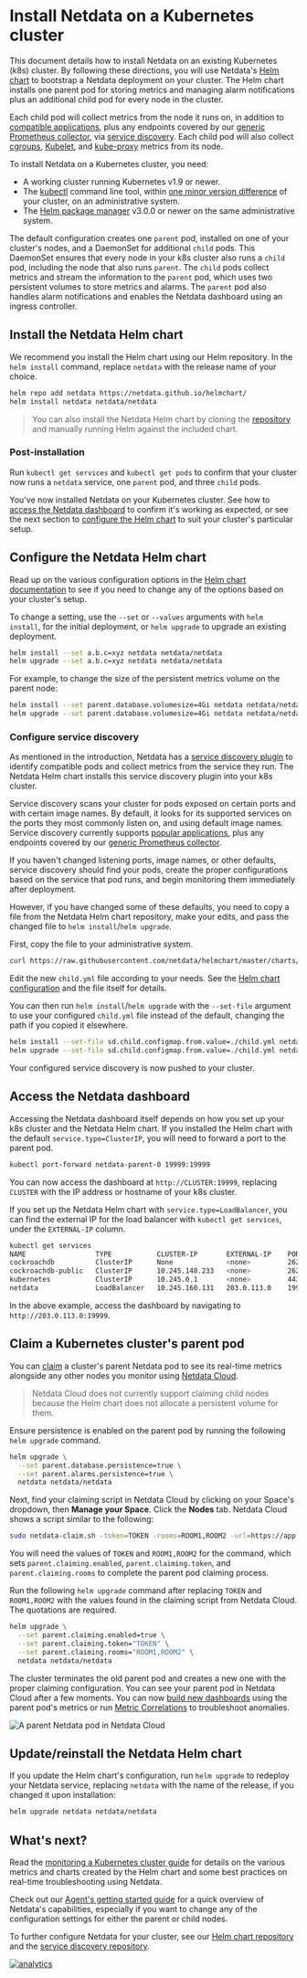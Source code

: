 <!--
title: "Install Netdata on a Kubernetes cluster"
description: "Use Netdata's Helm chart to bootstrap a Netdata monitoring and troubleshooting toolkit on your Kubernetes (k8s) cluster."
custom_edit_url: https://github.com/netdata/netdata/edit/master/packaging/installer/methods/kubernetes.md
-->

# Install Netdata on a Kubernetes cluster

This document details how to install Netdata on an existing Kubernetes (k8s) cluster. By following these directions, you
will use Netdata's [Helm chart](https://github.com/netdata/helmchart) to bootstrap a Netdata deployment on your cluster.
The Helm chart installs one parent pod for storing metrics and managing alarm notifications plus an additional child pod
for every node in the cluster.

Each child pod will collect metrics from the node it runs on, in addition to [compatible
applications](https://github.com/netdata/helmchart#service-discovery-and-supported-services), plus any endpoints covered
by our [generic Prometheus collector](https://learn.netdata.cloud/docs/agent/collectors/go.d.plugin/modules/prometheus),
via [service discovery](https://github.com/netdata/agent-service-discovery/). Each child pod will also collect
[cgroups](/collectors/cgroups.plugin/README.md),
[Kubelet](https://learn.netdata.cloud/docs/agent/collectors/go.d.plugin/modules/k8s_kubelet), and
[kube-proxy](https://learn.netdata.cloud/docs/agent/collectors/go.d.plugin/modules/k8s_kubeproxy) metrics from its node.

To install Netdata on a Kubernetes cluster, you need:

-   A working cluster running Kubernetes v1.9 or newer.
-   The [kubectl](https://kubernetes.io/docs/reference/kubectl/overview/) command line tool, within [one minor version
    difference](https://kubernetes.io/docs/tasks/tools/install-kubectl/#before-you-begin) of your cluster, on an
    administrative system.
-   The [Helm package manager](https://helm.sh/) v3.0.0 or newer on the same administrative system.

The default configuration creates one `parent` pod, installed on one of your cluster's nodes, and a DaemonSet for
additional `child` pods. This DaemonSet ensures that every node in your k8s cluster also runs a `child` pod, including
the node that also runs `parent`. The `child` pods collect metrics and stream the information to the `parent` pod, which
uses two persistent volumes to store metrics and alarms. The `parent` pod also handles alarm notifications and enables
the Netdata dashboard using an ingress controller.

## Install the Netdata Helm chart

We recommend you install the Helm chart using our Helm repository. In the `helm install` command, replace `netdata` with
the release name of your choice.

```bash
helm repo add netdata https://netdata.github.io/helmchart/
helm install netdata netdata/netdata
```

> You can also install the Netdata Helm chart by cloning the
> [repository](https://artifacthub.io/packages/helm/netdata/netdata#install-by-cloning-the-repository) and manually
> running Helm against the included chart.

### Post-installation

Run `kubectl get services` and `kubectl get pods` to confirm that your cluster now runs a `netdata` service, one
`parent` pod, and three `child` pods.

You've now installed Netdata on your Kubernetes cluster. See how to [access the Netdata
dashboard](#access-the-netdata-dashboard) to confirm it's working as expected, or see the next section to [configure the
Helm chart](#configure-the-netdata-helm-chart) to suit your cluster's particular setup.

## Configure the Netdata Helm chart

Read up on the various configuration options in the [Helm chart
documentation](https://github.com/netdata/helmchart#configuration) to see if you need to change any of the options based
on your cluster's setup.

To change a setting, use the `--set` or `--values` arguments with `helm install`, for the initial deployment, or `helm upgrade` to upgrade an existing deployment. 

```bash
helm install --set a.b.c=xyz netdata netdata/netdata
helm upgrade --set a.b.c=xyz netdata netdata/netdata
```

For example, to change the size of the persistent metrics volume on the parent node:

```bash
helm install --set parent.database.volumesize=4Gi netdata netdata/netdata
helm upgrade --set parent.database.volumesize=4Gi netdata netdata/netdata
```

### Configure service discovery

As mentioned in the introduction, Netdata has a [service discovery
plugin](https://github.com/netdata/agent-service-discovery/#service-discovery) to identify compatible pods and collect
metrics from the service they run. The Netdata Helm chart installs this service discovery plugin into your k8s cluster.

Service discovery scans your cluster for pods exposed on certain ports and with certain image names. By default, it
looks for its supported services on the ports they most commonly listen on, and using default image names. Service
discovery currently supports [popular
applications](https://github.com/netdata/helmchart#service-discovery-and-supported-services), plus any endpoints covered
by our [generic Prometheus collector](https://learn.netdata.cloud/docs/agent/collectors/go.d.plugin/modules/prometheus).

If you haven't changed listening ports, image names, or other defaults, service discovery should find your pods, create
the proper configurations based on the service that pod runs, and begin monitoring them immediately after deployment.

However, if you have changed some of these defaults, you need to copy a file from the Netdata Helm chart repository,
make your edits, and pass the changed file to `helm install`/`helm upgrade`.

First, copy the file to your administrative system.

```bash
curl https://raw.githubusercontent.com/netdata/helmchart/master/charts/netdata/sdconfig/child.yml -o child.yml
```

Edit the new `child.yml` file according to your needs. See the [Helm chart
configuration](https://github.com/netdata/helmchart#configuration) and the file itself for details. 

You can then run `helm install`/`helm upgrade` with the `--set-file` argument to use your configured `child.yml` file
instead of the default, changing the path if you copied it elsewhere.

```bash
helm install --set-file sd.child.configmap.from.value=./child.yml netdata netdata/netdata
helm upgrade --set-file sd.child.configmap.from.value=./child.yml netdata netdata/netdata
```

Your configured service discovery is now pushed to your cluster.

## Access the Netdata dashboard

Accessing the Netdata dashboard itself depends on how you set up your k8s cluster and the Netdata Helm chart. If you
installed the Helm chart with the default `service.type=ClusterIP`, you will need to forward a port to the parent pod.

```bash
kubectl port-forward netdata-parent-0 19999:19999 
```

You can now access the dashboard at `http://CLUSTER:19999`, replacing `CLUSTER` with the IP address or hostname of your
k8s cluster.

If you set up the Netdata Helm chart with `service.type=LoadBalancer`, you can find the external IP for the load
balancer with `kubectl get services`, under the `EXTERNAL-IP` column.

```bash
kubectl get services
NAME                 TYPE           CLUSTER-IP       EXTERNAL-IP    PORT(S)              AGE
cockroachdb          ClusterIP      None             <none>         26257/TCP,8080/TCP   46h
cockroachdb-public   ClusterIP      10.245.148.233   <none>         26257/TCP,8080/TCP   46h
kubernetes           ClusterIP      10.245.0.1       <none>         443/TCP              47h
netdata              LoadBalancer   10.245.160.131   203.0.113.0    19999:32231/TCP      74m
```

In the above example, access the dashboard by navigating to `http://203.0.113.0:19999`.

## Claim a Kubernetes cluster's parent pod

You can [claim](/claim/README.md) a cluster's parent Netdata pod to see its real-time metrics alongside any other nodes
you monitor using [Netdata Cloud](https://app.netdata.cloud).

> Netdata Cloud does not currently support claiming child nodes because the Helm chart does not allocate a persistent
> volume for them.

Ensure persistence is enabled on the parent pod by running the following `helm upgrade` command.

```bash
helm upgrade \
  --set parent.database.persistence=true \
  --set parent.alarms.persistence=true \
  netdata netdata/netdata
```

Next, find your claiming script in Netdata Cloud by clicking on your Space's dropdown, then **Manage your Space**. Click
the **Nodes** tab. Netdata Cloud shows a script similar to the following:

```bash
sudo netdata-claim.sh -token=TOKEN -rooms=ROOM1,ROOM2 -url=https://app.netdata.cloud
```

You will need the values of `TOKEN` and `ROOM1,ROOM2` for the command, which sets `parent.claiming.enabled`,
`parent.claiming.token`, and `parent.claiming.rooms` to complete the parent pod claiming process.

Run the following `helm upgrade` command after replacing `TOKEN` and `ROOM1,ROOM2` with the values found in the claiming
script from Netdata Cloud. The quotations are required.

```bash
helm upgrade \
  --set parent.claiming.enabled=true \
  --set parent.claiming.token="TOKEN" \
  --set parent.claiming.rooms="ROOM1,ROOM2" \
  netdata netdata/netdata
```

The cluster terminates the old parent pod and creates a new one with the proper claiming configuration. You can see your
parent pod in Netdata Cloud after a few moments. You can now [build new
dashboards](https://learn.netdata.cloud/docs/cloud/visualize/dashboards) using the parent pod's metrics or run [Metric
Correlations](https://learn.netdata.cloud/docs/cloud/insights/metric-correlations) to troubleshoot anomalies.

![A parent Netdata pod in Netdata
Cloud](https://user-images.githubusercontent.com/1153921/94497340-c1f49880-01ab-11eb-97b2-6044537565af.png)

## Update/reinstall the Netdata Helm chart

If you update the Helm chart's configuration, run `helm upgrade` to redeploy your Netdata service, replacing `netdata`
with the name of the release, if you changed it upon installation:

```bash
helm upgrade netdata netdata/netdata
```

## What's next?

Read the [monitoring a Kubernetes cluster guide](/docs/guides/monitor/kubernetes-k8s-netdata.md) for details on the
various metrics and charts created by the Helm chart and some best practices on real-time troubleshooting using Netdata.

Check out our [Agent's getting started guide](/docs/getting-started.md) for a quick overview of Netdata's capabilities,
especially if you want to change any of the configuration settings for either the parent or child nodes.

To further configure Netdata for your cluster, see our [Helm chart repository](https://github.com/netdata/helmchart) and
the [service discovery repository](https://github.com/netdata/agent-service-discovery/).

[![analytics](https://www.google-analytics.com/collect?v=1&aip=1&t=pageview&_s=1&ds=github&dr=https%3A%2F%2Fgithub.com%2Fnetdata%2Fnetdata&dl=https%3A%2F%2Fmy-netdata.io%2Fgithub%2Fpackaging%2Finstaller%2Fmethods%2Fkubernetes&_u=MAC~&cid=5792dfd7-8dc4-476b-af31-da2fdb9f93d2&tid=UA-64295674-3)](<>)

